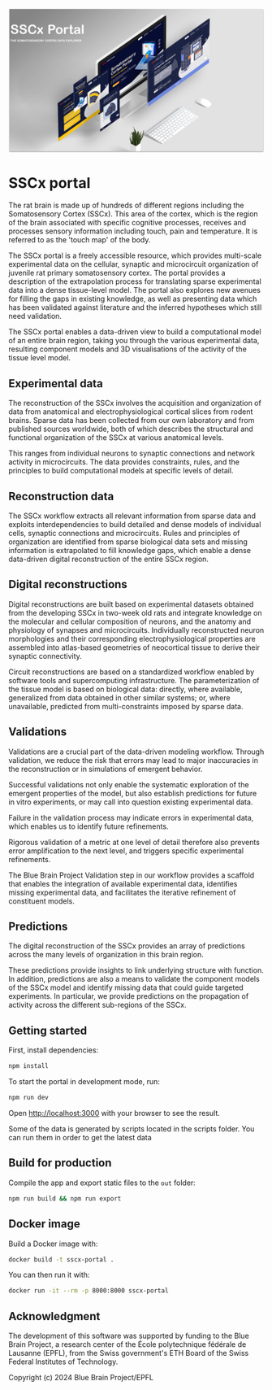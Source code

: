 ![SSCx illustration](./doc/sscx.png)

# SSCx portal

The rat brain is made up of hundreds of different regions including the Somatosensory Cortex (SSCx). This area of the cortex, which is the region of the brain associated with specific cognitive processes, receives and processes sensory information including touch, pain and temperature. It is referred to as the 'touch map' of the body.

The SSCx portal is a freely accessible resource, which provides multi-scale experimental data on the cellular, synaptic and microcircuit organization of juvenile rat primary somatosensory cortex. The portal provides a description of the extrapolation process for translating sparse experimental data into a dense tissue-level model. The portal also explores new avenues for filling the gaps in existing knowledge, as well as presenting data which has been validated against literature and the inferred hypotheses which still need validation.

The SSCx portal enables a data-driven view to build a computational model of an entire brain region, taking you through the various experimental data, resulting component models and 3D visualisations of the activity of the tissue level model.

## Experimental data

The reconstruction of the SSCx involves the acquisition and organization of data from anatomical and electrophysiological cortical slices from rodent brains. Sparse data has been collected from our own laboratory and from published sources worldwide, both of which describes the structural and functional organization of the SSCx at various anatomical levels.

This ranges from individual neurons to synaptic connections and network activity in microcircuits. The data provides constraints, rules, and the principles to build computational models at specific levels of detail.

## Reconstruction data

The SSCx workflow extracts all relevant information from sparse data and exploits interdependencies to build detailed and dense models of individual cells, synaptic connections and microcircuits. Rules and principles of organization are identified from sparse biological data sets and missing information is extrapolated to fill knowledge gaps, which enable a dense data-driven digital reconstruction of the entire SSCx region.

## Digital reconstructions

Digital reconstructions are built based on experimental datasets obtained from the developing SSCx in two-week old rats and integrate knowledge on the molecular and cellular composition of neurons, and the anatomy and physiology of synapses and microcircuits. Individually reconstructed neuron morphologies and their corresponding electrophysiological properties are assembled into atlas-based geometries of neocortical tissue to derive their synaptic connectivity.

Circuit reconstructions are based on a standardized workflow enabled by software tools and supercomputing infrastructure. The parameterization of the tissue model is based on biological data: directly, where available, generalized from data obtained in other similar systems; or, where unavailable, predicted from multi-constraints imposed by sparse data.

## Validations

Validations are a crucial part of the data-driven modeling workflow. Through validation, we reduce the risk that errors may lead to major inaccuracies in the reconstruction or in simulations of emergent behavior.

Successful validations not only enable the systematic exploration of the emergent properties of the model, but also establish predictions for future in vitro experiments, or may call into question existing experimental data.

Failure in the validation process may indicate errors in experimental data, which enables us to identify future refinements.

Rigorous validation of a metric at one level of detail therefore also prevents error amplification to the next level, and triggers specific experimental refinements.

The Blue Brain Project Validation step in our workflow provides a scaffold that enables the integration of available experimental data, identifies missing experimental data, and facilitates the iterative refinement of constituent models.

## Predictions

The digital reconstruction of the SSCx provides an array of predictions across the many levels of organization in this brain region.

These predictions provide insights to link underlying structure with function. In addition, predictions are also a means to validate the component models of the SSCx model and identify missing data that could guide targeted experiments. In particular, we provide predictions on the propagation of activity across the different sub-regions of the SSCx.


## Getting started

First, install dependencies:
```bash
npm install
```

To start the portal in development mode, run:

```bash
npm run dev
```

Open [http://localhost:3000](http://localhost:3000) with your browser to see the result.

Some of the data is generated by scripts located in the scripts folder. You can run them in order to get the latest data

## Build for production

Compile the app and export static files to the `out` folder:

```bash
npm run build && npm run export
```

## Docker image

Build a Docker image with:
```bash
docker build -t sscx-portal .
```

You can then run it with:
```bash
docker run -it --rm -p 8000:8000 sscx-portal
```

## Acknowledgment

The development of this software was supported by funding to the Blue Brain Project, a research center of the École polytechnique fédérale de Lausanne (EPFL), from the Swiss government's ETH Board of the Swiss Federal Institutes of Technology.

Copyright (c) 2024 Blue Brain Project/EPFL
